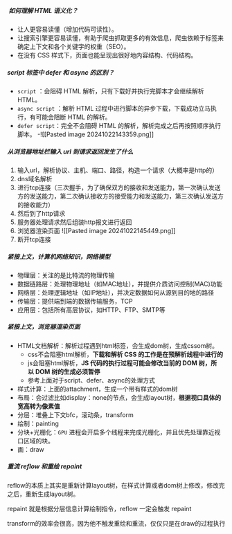 #####  如何理解 HTML 语义化？

- 让人更容易读懂（增加代码可读性）。
- 让搜索引擎更容易读懂，有助于爬虫抓取更多的有效信息，爬虫依赖于标签来确定上下文和各个关键字的权重（SEO）。
- 在没有 CSS 样式下，页面也能呈现出很好地内容结构、代码结构。

##### script 标签中 defer 和 async 的区别？

- `script` ：会阻碍 HTML 解析，只有下载好并执行完脚本才会继续解析 HTML。
- `async script` ：解析 HTML 过程中进行脚本的异步下载，下载成功立马执行，有可能会阻断 HTML 的解析。
- `defer script`：完全不会阻碍 HTML 的解析，解析完成之后再按照顺序执行脚本。
-![[Pasted image 20241022143359.png]]


##### 从浏览器地址栏输入 url 到请求返回发生了什么

1. 输入url，解析协议、主机、端口、路径，构造一个请求（大概率是http的）
2. dns域名解析
3. 进行tcp连接（三次握手，为了确保双方的接收和发送能力，第一次确认发送方的发送能力，第二次确认接收方的接受能力和发送能力，第三次确认发送方的接收能力）
4. 然后到了http请求
5. 服务器处理请求然后组装http报文进行返回
6. 浏览器渲染页面
![[Pasted image 20241022145449.png]]
7. 断开tcp连接

##### 紧接上文，计算机网络知识，网络模型

- 物理层：关注的是比特流的物理传输
- 数据链路层：处理物理地址（如MAC地址），并提供介质访问控制(MAC)功能
- 网络层：处理逻辑地址（如IP地址），并决定数据如何从源到目的地的路径
- 传输层：提供端到端的数据传输服务，TCP
- 应用层：包括所有高层协议，如HTTP、FTP、SMTP等

##### 紧接上文，浏览器渲染页面

- HTML文档解析：解析过程遇到html标签，会生成dom树，生成cssom树。
	- css不会阻塞html解析，**下载和解析 CSS 的工作是在预解析线程中进行的**
	- js会阻塞html解析，**JS 代码的执行过程可能会修改当前的 DOM 树，所以 DOM 树的生成必须暂停**
	- 参考上面对于script、defer、async的处理方式
- 样式计算：上面的attachment，生成一个带有样式的dom树
- 布局：会过滤比如display：none的节点，会生成layout树，**根据视口具体的宽高转为像素值**
- 分层：堆叠上下文bfc，滚动条，transform
- 绘制：painting
- 分块+光栅化：`GPU` 进程会开启多个线程来完成光栅化，并且优先处理靠近视口区域的块。
- 画：draw

##### 重流 reflow 和重绘 repaint

reflow的本质上其实是重新计算layout树，在样式计算或者dom树上修改，修改完之后，重新生成layout树。

repaint 就是根据分层信息计算绘制指令，reflow 一定会触发 repaint

transform的效率会很高，因为他不触发重绘和重流，仅仅只是在draw的过程执行



